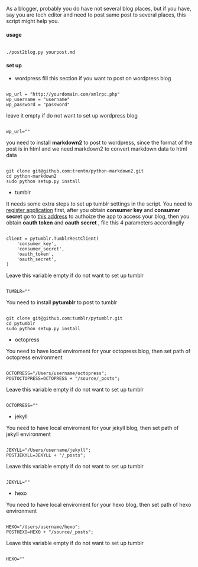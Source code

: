 As a blogger, probably you do have not several blog places, but if you have, say you are tech editor and need to post same post to several places, this script might help you.


#### usage 

<pre><code>
./post2blog.py yourpost.md
</code></pre>

#### set up 

- wordpress
fill this section if you want to post on wordpress blog

<pre><code>
wp_url = "http://yourdomain.com/xmlrpc.php"
wp_username = "username"
wp_password = "password"
</code></pre>

leave it empty if do not want to set up wordpress blog
<pre><code>
wp_url=""
</code></pre>

you need to install **markdown2** to post to wordpress, since the format of the post is in html and we need markdown2 to convert markdown data to html data
<pre><code>
git clone git@github.com:trentm/python-markdown2.git
cd python-markdown2
sudo python setup.py install
</code></pre>


- tumblr

It needs some extra steps to set up tumblr settings in the script.
You need to [register application](http://www.tumblr.com/oauth/register) first, after you obtain **consumer key** and **consumer secret** go to [this address](https://api.tumblr.com/console/calls/user/info) to authoize the app to access your blog, then you obtain **oauth token** and **oauth secret** , file this 4 parameters accordinglly

<pre><code>
client = pytumblr.TumblrRestClient(
    'consumer_key',
    'consumer_secret',
    'oauth_token',
    'oauth_secret',
)
</code></pre>

Leave this variable empty if do not want to set up tumblr

<pre><code>
TUMBLR=""
</code></pre>

You need to install **pytumblr** to post to tumblr
<pre><code>
git clone git@github.com:tumblr/pytumblr.git
cd pytumblr
sudo python setup.py install
</code></pre>


- octopress

You need to have local enviroment for your octopress blog, then set path of octopress environment

<pre><code>
OCTOPRESS="/Users/username/octopress";
POSTOCTOPRESS=OCTOPRESS + "/source/_posts";
</code></pre>

Leave this variable empty if do not want to set up tumblr

<pre><code>
OCTOPRESS=""
</code></pre>

- jekyll

You need to have local enviroment for your jekyll blog, then set path of jekyll environment

<pre><code>
JEKYLL="/Users/username/jekyll";
POSTJEKYLL=JEKYLL + "/_posts";
</code></pre>

Leave this variable empty if do not want to set up tumblr

<pre><code>
JEKYLL=""
</code></pre>

- hexo

You need to have local enviroment for your hexo blog, then set path of hexo environment

<pre><code>
HEXO="/Users/username/hexo";
POSTHEXO=HEXO + "/source/_posts";
</code></pre>

Leave this variable empty if do not want to set up tumblr

<pre><code>
HEXO=""
</code></pre>
